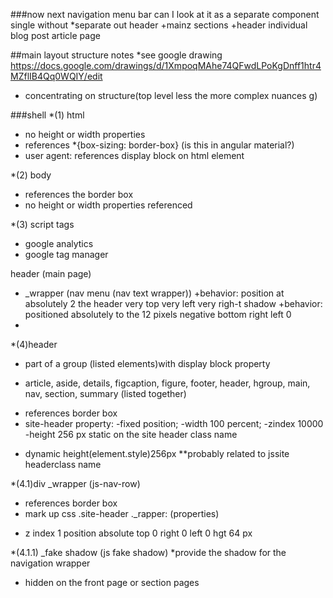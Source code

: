 ###now next
navigation menu bar can I look at it as a separate component single without
*separate out header
+mainz sections
+header individual blog post article page


##main layout structure notes
*see google drawing
https://docs.google.com/drawings/d/1XmpoqMAhe74QFwdLPoKgDnff1htr4MZflIB4Qq0WQIY/edit
* concentrating on structure(top level less the more complex nuances g)

###shell
*(1) html
+ no height or width properties
+ references *{box-sizing: border-box} (is this in angular material?)
+ user agent: references display block on html element

*(2) body
+ references the border box
+ no height or width properties referenced

*(3) script tags
+ google analytics
+ google tag manager


<!-- start of the header section -->

header (main page)
- _wrapper (nav menu (nav text wrapper))
+behavior: position at absolutely 2 the header very top very left very righ-t shadow
+behavior:  positioned absolutely to the 12 pixels negative bottom right left 0
-

*(4)header
+ part of a group (listed elements)with display block property
 - article, aside, details, figcaption, figure, footer, header, hgroup, main, nav, section, summary (listed together)
+ references border box
+ site-header property:
-fixed position;
-width 100 percent;
-zindex 10000
-height 256 px static on the site header class name
- dynamic height(element.style)256px
**probably related to jssite  headerclass name

*(4.1)div _wrapper (js-nav-row)
+ references border box
+ mark up css .site-header ._rapper: (properties)
 - z index 1
position absolute
top 0
right 0
left 0
hgt 64 px

*(4.1.1) _fake shadow  (js fake shadow)
*provide the shadow for the navigation wrapper
+ hidden on the front page or section pages



<!-- end of header section  -->
